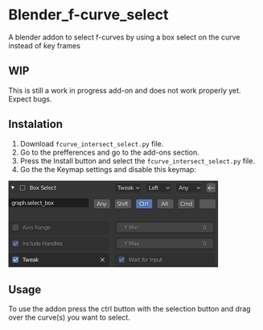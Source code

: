 # Blender_f-curve_select
A blender addon to select f-curves by using a box select on the curve instead of key frames

## **WIP**
This is still a work in progress add-on and does not work properly yet. Expect bugs.

## Instalation
1. Download `fcurve_intersect_select.py` file.
2. Go to the prefferences and go to the add-ons section.
3. Press the Install button and select the `fcurve_intersect_select.py` file.
4. Go the the Keymap settings and disable this keymap:

![Graph editor keymap](https://github.com/rubeste/Blender_f-curve_select/blob/master/Keymap.png)

## Usage
To use the addon press the ctrl button with the selection button and drag over the curve(s) you want to select.
